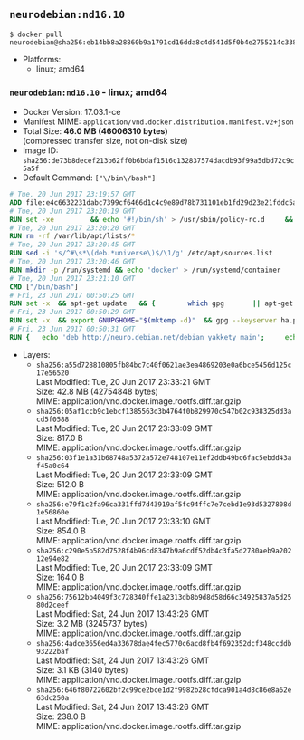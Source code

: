 ## `neurodebian:nd16.10`

```console
$ docker pull neurodebian@sha256:eb14bb8a28860b9a1791cd16dda8c4d541d5f0b4e2755214c338462a8ada1760
```

-	Platforms:
	-	linux; amd64

### `neurodebian:nd16.10` - linux; amd64

-	Docker Version: 17.03.1-ce
-	Manifest MIME: `application/vnd.docker.distribution.manifest.v2+json`
-	Total Size: **46.0 MB (46006310 bytes)**  
	(compressed transfer size, not on-disk size)
-	Image ID: `sha256:de73b8decef213b62ff0b6bdaf1516c132837574dacdb93f99a5dbd72c9c5a5f`
-	Default Command: `["\/bin\/bash"]`

```dockerfile
# Tue, 20 Jun 2017 23:19:57 GMT
ADD file:e4c6632231dabc7399cf6466d1c4c9e89d78b731101eb1fd29d23e21fddc5acb in / 
# Tue, 20 Jun 2017 23:20:19 GMT
RUN set -xe 		&& echo '#!/bin/sh' > /usr/sbin/policy-rc.d 	&& echo 'exit 101' >> /usr/sbin/policy-rc.d 	&& chmod +x /usr/sbin/policy-rc.d 		&& dpkg-divert --local --rename --add /sbin/initctl 	&& cp -a /usr/sbin/policy-rc.d /sbin/initctl 	&& sed -i 's/^exit.*/exit 0/' /sbin/initctl 		&& echo 'force-unsafe-io' > /etc/dpkg/dpkg.cfg.d/docker-apt-speedup 		&& echo 'DPkg::Post-Invoke { "rm -f /var/cache/apt/archives/*.deb /var/cache/apt/archives/partial/*.deb /var/cache/apt/*.bin || true"; };' > /etc/apt/apt.conf.d/docker-clean 	&& echo 'APT::Update::Post-Invoke { "rm -f /var/cache/apt/archives/*.deb /var/cache/apt/archives/partial/*.deb /var/cache/apt/*.bin || true"; };' >> /etc/apt/apt.conf.d/docker-clean 	&& echo 'Dir::Cache::pkgcache ""; Dir::Cache::srcpkgcache "";' >> /etc/apt/apt.conf.d/docker-clean 		&& echo 'Acquire::Languages "none";' > /etc/apt/apt.conf.d/docker-no-languages 		&& echo 'Acquire::GzipIndexes "true"; Acquire::CompressionTypes::Order:: "gz";' > /etc/apt/apt.conf.d/docker-gzip-indexes 		&& echo 'Apt::AutoRemove::SuggestsImportant "false";' > /etc/apt/apt.conf.d/docker-autoremove-suggests
# Tue, 20 Jun 2017 23:20:20 GMT
RUN rm -rf /var/lib/apt/lists/*
# Tue, 20 Jun 2017 23:20:45 GMT
RUN sed -i 's/^#\s*\(deb.*universe\)$/\1/g' /etc/apt/sources.list
# Tue, 20 Jun 2017 23:20:46 GMT
RUN mkdir -p /run/systemd && echo 'docker' > /run/systemd/container
# Tue, 20 Jun 2017 23:21:10 GMT
CMD ["/bin/bash"]
# Fri, 23 Jun 2017 00:50:25 GMT
RUN set -x 	&& apt-get update 	&& { 		which gpg 		|| apt-get install -y --no-install-recommends gnupg2 		|| apt-get install -y --no-install-recommends gnupg 	; } 	&& { 		gpg --version | grep -q '^gpg (GnuPG) 1\.' 		|| apt-get install -y --no-install-recommends dirmngr 	; } 	&& rm -rf /var/lib/apt/lists/*
# Fri, 23 Jun 2017 00:50:29 GMT
RUN set -x 	&& export GNUPGHOME="$(mktemp -d)" 	&& gpg --keyserver ha.pool.sks-keyservers.net --recv-keys DD95CC430502E37EF840ACEEA5D32F012649A5A9 	&& gpg --export DD95CC430502E37EF840ACEEA5D32F012649A5A9 > /etc/apt/trusted.gpg.d/neurodebian.gpg 	&& rm -rf "$GNUPGHOME" 	&& apt-key list | grep neurodebian
# Fri, 23 Jun 2017 00:50:31 GMT
RUN { 	echo 'deb http://neuro.debian.net/debian yakkety main'; 	echo 'deb http://neuro.debian.net/debian data main'; 	echo '#deb-src http://neuro.debian.net/debian-devel yakkety main'; } > /etc/apt/sources.list.d/neurodebian.sources.list
```

-	Layers:
	-	`sha256:a55d728810805fb84bc7c40f0621ae3ea4869203e0a6bce5456d125c17e56520`  
		Last Modified: Tue, 20 Jun 2017 23:33:21 GMT  
		Size: 42.8 MB (42754848 bytes)  
		MIME: application/vnd.docker.image.rootfs.diff.tar.gzip
	-	`sha256:05af1ccb9c1ebcf1385563d3b4764f0b829970c547b02c938325dd3acd5f0588`  
		Last Modified: Tue, 20 Jun 2017 23:33:09 GMT  
		Size: 817.0 B  
		MIME: application/vnd.docker.image.rootfs.diff.tar.gzip
	-	`sha256:03f1e1a31b68748a5372a572e748107e11ef2ddb49bc6fac5ebdd43af45a0c64`  
		Last Modified: Tue, 20 Jun 2017 23:33:09 GMT  
		Size: 512.0 B  
		MIME: application/vnd.docker.image.rootfs.diff.tar.gzip
	-	`sha256:e79f1c2fa96ca331ffd7d43919af5fc94ffc7e7cebd1e93d5327808d1e56860e`  
		Last Modified: Tue, 20 Jun 2017 23:33:10 GMT  
		Size: 854.0 B  
		MIME: application/vnd.docker.image.rootfs.diff.tar.gzip
	-	`sha256:c290e5b582d7528f4b96cd8347b9a6cdf52db4c3fa5d2780aeb9a20212e94e82`  
		Last Modified: Tue, 20 Jun 2017 23:33:09 GMT  
		Size: 164.0 B  
		MIME: application/vnd.docker.image.rootfs.diff.tar.gzip
	-	`sha256:75612bb4049f3c728340ffe1a2313db8b9d8d58d66c34925837a5d2580d2ceef`  
		Last Modified: Sat, 24 Jun 2017 13:43:26 GMT  
		Size: 3.2 MB (3245737 bytes)  
		MIME: application/vnd.docker.image.rootfs.diff.tar.gzip
	-	`sha256:4adce3656ed4a33678dae4fec5770c6acd8fb4f692352dcf348ccddb93222baf`  
		Last Modified: Sat, 24 Jun 2017 13:43:26 GMT  
		Size: 3.1 KB (3140 bytes)  
		MIME: application/vnd.docker.image.rootfs.diff.tar.gzip
	-	`sha256:646f80722602bf2c99ce2bce1d2f9982b28cfdca901a4d8c86e8a62e63dc250a`  
		Last Modified: Sat, 24 Jun 2017 13:43:26 GMT  
		Size: 238.0 B  
		MIME: application/vnd.docker.image.rootfs.diff.tar.gzip
